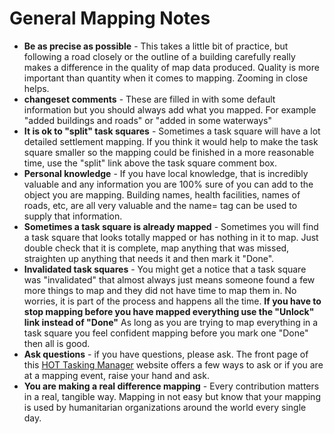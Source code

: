 General Mapping Notes
====================
* **Be as precise as possible** - This takes a little bit of practice, but following a road closely or the outline of a building carefully really makes a difference in the quality of map data produced. Quality is more important than quantity when it comes to mapping. Zooming in close helps.
* **changeset comments** - These are filled in with some default information but you should always add what you mapped. For example "added buildings and roads" or "added in some waterways"
* **It is ok to "split" task squares** - Sometimes a task square will have a lot detailed settlement mapping. If you think it would help to make the task square smaller so the mapping could be finished in a more reasonable time, use the "split" link above the task square comment box.
* **Personal knowledge** - If you have local knowledge, that is incredibly valuable and any information you are 100% sure of you can add to the object you are mapping. Building names, health facilities, names of roads, etc, are all very valuable and the name= tag can be used to supply that information. 
* **Sometimes a task square is already mapped** - Sometimes you will find a task square that looks totally mapped or has nothing in it to map. Just double check that it is complete, map anything that was missed, straighten up anything that needs it and then mark it "Done".
* **Invalidated task squares** - You might get a notice that a task square was "invalidated" that almost always just means someone found a few more things to map and they did not have time to map them in. No worries, it is part of the process and happens all the time. **If you have to stop mapping before you have mapped everything use the "Unlock" link instead of "Done"** As long as you are trying to map everything in a task square you feel confident mapping before you mark one "Done" then all is good. 
* **Ask questions** - if you have questions, please ask. The front page of this [HOT Tasking Manager](http://tasks.hotosm.org/) website offers a few ways to ask or if you are at a mapping event, raise your hand and ask.
* **You are making a real difference mapping** - Every contribution matters in a real, tangible way. Mapping in not easy but know that your mapping is used by humanitarian organizations around the world every single day.